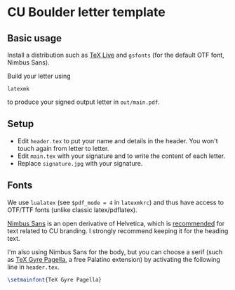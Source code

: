 # CU Boulder letter template

## Basic usage

Install a distribution such as [TeX Live](https://tug.org/texlive/) and `gsfonts`
(for the default OTF font, Nimbus Sans).

Build your letter using

```console
latexmk
```

to produce your signed output letter in `out/main.pdf`.

## Setup

* Edit `header.tex` to put your name and details in the header.  You won't touch again
  from letter to letter.
* Edit `main.tex` with your signature and to write the content of each letter.
* Replace `signature.jpg` with your signature.

## Fonts

We use `lualatex` (see `$pdf_mode = 4` in `latexmkrc`) and thus have access to OTF/TTF
fonts (unlike classic latex/pdflatex).

[Nimbus Sans](https://en.wikipedia.org/wiki/Nimbus_Sans) is an open derivative of
Helvetica, which is [recommended](https://www.colorado.edu/brand/how-use/typography) for
text related to CU branding.  I strongly recommend keeping it for the heading text.

I'm also using Nimbus Sans for the body, but you can choose a serif (such as [TeX Gyre
Pagella](http://www.gust.org.pl/projects/e-foundry/tex-gyre), a free Palatino extension)
by activating the following line in `header.tex`.

```latex
\setmainfont{TeX Gyre Pagella}
```
